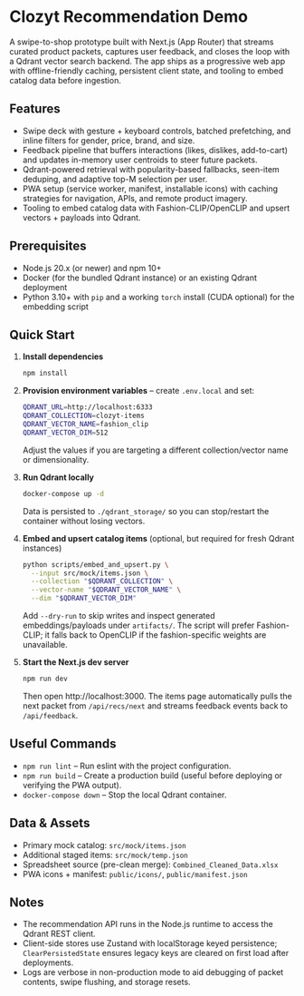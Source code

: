 # Clozyt Recommendation Demo

A swipe-to-shop prototype built with Next.js (App Router) that streams curated product packets, captures user feedback, and closes the loop with a Qdrant vector search backend. The app ships as a progressive web app with offline-friendly caching, persistent client state, and tooling to embed catalog data before ingestion.

## Features

- Swipe deck with gesture + keyboard controls, batched prefetching, and inline filters for gender, price, brand, and size.
- Feedback pipeline that buffers interactions (likes, dislikes, add-to-cart) and updates in-memory user centroids to steer future packets.
- Qdrant-powered retrieval with popularity-based fallbacks, seen-item deduping, and adaptive top-M selection per user.
- PWA setup (service worker, manifest, installable icons) with caching strategies for navigation, APIs, and remote product imagery.
- Tooling to embed catalog data with Fashion-CLIP/OpenCLIP and upsert vectors + payloads into Qdrant.

## Prerequisites

- Node.js 20.x (or newer) and npm 10+
- Docker (for the bundled Qdrant instance) or an existing Qdrant deployment
- Python 3.10+ with `pip` and a working `torch` install (CUDA optional) for the embedding script

## Quick Start

1. **Install dependencies**
   ```bash
   npm install
   ```

2. **Provision environment variables** – create `.env.local` and set:
   ```bash
   QDRANT_URL=http://localhost:6333
   QDRANT_COLLECTION=clozyt-items
   QDRANT_VECTOR_NAME=fashion_clip
   QDRANT_VECTOR_DIM=512
   ```
   Adjust the values if you are targeting a different collection/vector name or dimensionality.

3. **Run Qdrant locally**
   ```bash
   docker-compose up -d
   ```
   Data is persisted to `./qdrant_storage/` so you can stop/restart the container without losing vectors.

4. **Embed and upsert catalog items** (optional, but required for fresh Qdrant instances)
   ```bash
   python scripts/embed_and_upsert.py \
     --input src/mock/items.json \
     --collection "$QDRANT_COLLECTION" \
     --vector-name "$QDRANT_VECTOR_NAME" \
     --dim "$QDRANT_VECTOR_DIM"
   ```
   Add `--dry-run` to skip writes and inspect generated embeddings/payloads under `artifacts/`. The script will prefer Fashion-CLIP; it falls back to OpenCLIP if the fashion-specific weights are unavailable.

5. **Start the Next.js dev server**
   ```bash
   npm run dev
   ```
   Then open http://localhost:3000. The items page automatically pulls the next packet from `/api/recs/next` and streams feedback events back to `/api/feedback`.

## Useful Commands

- `npm run lint` – Run eslint with the project configuration.
- `npm run build` – Create a production build (useful before deploying or verifying the PWA output).
- `docker-compose down` – Stop the local Qdrant container.

## Data & Assets

- Primary mock catalog: `src/mock/items.json`
- Additional staged items: `src/mock/temp.json`
- Spreadsheet source (pre-clean merge): `Combined_Cleaned_Data.xlsx`
- PWA icons + manifest: `public/icons/`, `public/manifest.json`

## Notes

- The recommendation API runs in the Node.js runtime to access the Qdrant REST client.
- Client-side stores use Zustand with localStorage keyed persistence; `ClearPersistedState` ensures legacy keys are cleared on first load after deployments.
- Logs are verbose in non-production mode to aid debugging of packet contents, swipe flushing, and storage resets.
